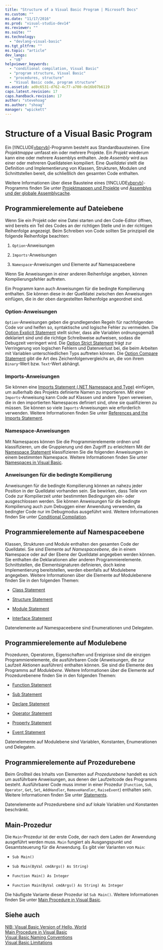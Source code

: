 ```yaml
---
title: "Structure of a Visual Basic Program | Microsoft Docs"
ms.custom: ""
ms.date: "11/17/2016"
ms.prod: "visual-studio-dev14"
ms.reviewer: ""
ms.suite: ""
ms.technology: 
  - "devlang-visual-basic"
ms.tgt_pltfrm: ""
ms.topic: "article"
dev_langs: 
  - "VB"
helpviewer_keywords: 
  - "conditional compilation, Visual Basic"
  - "program structure, Visual Basic"
  - "procedures, structure"
  - "Visual Basic code, program structure"
ms.assetid: ad0c6531-d762-4c77-a700-de16b07b6119
caps.latest.revision: 17
caps.handback.revision: 17
author: "stevehoag"
ms.author: "shoag"
manager: "wpickett"
---
```

# Structure of a Visual Basic Program
Ein [!INCLUDE[vbprvb](../../../csharp/programming-guide/concepts/linq/includes/vbprvb_md.md)]\-Programm besteht aus Standardbausteinen.  Eine *Projektmappe* umfasst ein oder mehrere Projekte.  Ein *Projekt* wiederum kann eine oder mehrere Assemblys enthalten.  Jede *Assembly* wird aus einer oder mehreren Quelldateien kompiliert.  Eine *Quelldatei* stellt die Definition und Implementierung von Klassen, Strukturen, Modulen und Schnittstellen bereit, die schließlich den gesamten Code enthalten.  
  
 Weitere Informationen über diese Bausteine eines [!INCLUDE[vbprvb](../../../csharp/programming-guide/concepts/linq/includes/vbprvb_md.md)]\-Programms finden Sie unter [Projektmappen und Projekte](/visual-studio/ide/solutions-and-projects-in-visual-studio) und [Assemblys und der globale Assemblycache](../Topic/Assemblies%20and%20the%20Global%20Assembly%20Cache%20\(C%23%20and%20Visual%20Basic\).md).  
  
## Programmierelemente auf Dateiebene  
 Wenn Sie ein Projekt oder eine Datei starten und den Code\-Editor öffnen, wird bereits ein Teil des Codes an der richtigen Stelle und in der richtigen Reihenfolge angezeigt.  Beim Schreiben von Code sollten Sie prinzipiell die folgende Reihenfolge beachten:  
  
1.  `Option`\-Anweisungen  
  
2.  `Imports`\-Anweisungen  
  
3.  `Namespace`\-Anweisungen und Elemente auf Namespaceebene  
  
 Wenn Sie Anweisungen in einer anderen Reihenfolge angeben, können Kompilierungsfehler auftreten.  
  
 Ein Programm kann auch Anweisungen für die bedingte Kompilierung enthalten.  Sie können diese in der Quelldatei zwischen den Anweisungen einfügen, die in der oben dargestellten Reihenfolge angeordnet sind.  
  
### Option\-Anweisungen  
 `Option`\-Anweisungen geben die grundlegenden Regeln für nachfolgenden Code vor und helfen so, syntaktische und logische Fehler zu vermeiden.  Die [Option Explicit Statement](../../../visual-basic/language-reference/statements/option-explicit-statement.md) stellt sicher, dass alle Variablen ordnungsgemäß deklariert sind und die richtige Schreibweise aufweisen, sodass die Debugzeit verringert wird.  Die [Option Strict Statement](../../../visual-basic/language-reference/statements/option-strict-statement.md) trägt zur Verringerung von logischen Fehlern und Datenverlust bei, die beim Arbeiten mit Variablen unterschiedlichen Typs auftreten können.  Die [Option Compare Statement](../../../visual-basic/language-reference/statements/option-compare-statement.md) gibt die Art des Zeichenfolgenvergleichs an, die von ihrem `Binary`\-Wert bzw. `Text`\-Wert abhängt.  
  
### Imports\-Anweisungen  
 Sie können eine [Imports Statement \(.NET Namespace and Type\)](../../../visual-basic/language-reference/statements/imports-statement-net-namespace-and-type.md) einfügen, um außerhalb des Projekts definierte Namen zu importieren.  Mit einer `Imports`\-Anweisung kann Code auf Klassen und andere Typen verweisen, die in den importierten Namespaces definiert sind, ohne sie qualifizieren zu müssen.  Sie können so viele `Imports`\-Anweisungen wie erforderlich verwenden.  Weitere Informationen finden Sie unter [References and the Imports Statement](../../../visual-basic/programming-guide/program-structure/references-and-the-imports-statement.md).  
  
### Namespace\-Anweisungen  
 Mit Namespaces können Sie die Programmierelemente ordnen und klassifizieren, um die Gruppierung und den Zugriff zu erleichtern  Mit der [Namespace Statement](../../../visual-basic/language-reference/statements/namespace-statement.md) klassifizieren Sie die folgenden Anweisungen in einem bestimmten Namespace.  Weitere Informationen finden Sie unter [Namespaces in Visual Basic](../../../visual-basic/programming-guide/program-structure/namespaces.md).  
  
### Anweisungen für die bedingte Kompilierung  
 Anweisungen für die bedingte Kompilierung können an nahezu jeder Position in der Quelldatei vorhanden sein.  Sie bewirken, dass Teile von Code zur Kompilierzeit unter bestimmten Bedingungen ein\- oder ausgeschlossen werden.  Sie können Anweisungen für die bedingte Kompilierung auch zum Debuggen einer Anwendung verwenden, da bedingter Code nur im Debugmodus ausgeführt wird.  Weitere Informationen finden Sie unter [Conditional Compilation](../../../visual-basic/programming-guide/program-structure/conditional-compilation.md).  
  
## Programmierelemente auf Namespaceebene  
 Klassen, Strukturen und Module enthalten den gesamten Code der Quelldatei.  Sie sind Elemente auf *Namespaceebene*, die in einem Namespace oder auf der Ebene der Quelldatei angegeben werden können.  Sie enthalten die Deklarationen aller anderen Programmierelemente.  Schnittstellen, die Elementsignaturen definieren, doch keine Implementierung bereitstellen, werden ebenfalls auf Modulebene angegeben.  Weitere Informationen über die Elemente auf Modulebenene finden Sie in den folgenden Themen:  
  
-   [Class Statement](../../../visual-basic/language-reference/statements/class-statement.md)  
  
-   [Structure Statement](../../../visual-basic/language-reference/statements/structure-statement.md)  
  
-   [Module Statement](../../../visual-basic/language-reference/statements/module-statement.md)  
  
-   [Interface Statement](../../../visual-basic/language-reference/statements/interface-statement.md)  
  
 Datenelemente auf Namespaceebene sind Enumerationen und Delegaten.  
  
## Programmierelemente auf Modulebene  
 Prozeduren, Operatoren, Eigenschaften und Ereignisse sind die einzigen Programmierelemente, die ausführbaren Code \(Anweisungen, die zur Laufzeit Aktionen ausführen\) enthalten können.  Sie sind die Elemente des Programms auf *Modulebene*.  Weitere Informationen über die Elemente auf Prozedurebenene finden Sie in den folgenden Themen:  
  
-   [Function Statement](../../../visual-basic/language-reference/statements/function-statement.md)  
  
-   [Sub Statement](../../../visual-basic/language-reference/statements/sub-statement.md)  
  
-   [Declare Statement](../../../visual-basic/language-reference/statements/declare-statement.md)  
  
-   [Operator Statement](../../../visual-basic/language-reference/statements/operator-statement.md)  
  
-   [Property Statement](../../../visual-basic/language-reference/statements/property-statement.md)  
  
-   [Event Statement](../../../visual-basic/language-reference/statements/event-statement.md)  
  
 Datenelemente auf Modulebene sind Variablen, Konstanten, Enumerationen und Delegaten.  
  
## Programmierelemente auf Prozedurebene  
 Beim Großteil des Inhalts von Elementen auf *Prozedurebene* handelt es sich um ausführbare Anweisungen, aus denen der Laufzeitcode des Programms besteht.  Ausführbarer Code muss immer in einer Prozedur \(`Function`, `Sub`, `Operator`, `Get`, `Set`, `AddHandler`, `RemoveHandler`, `RaiseEvent`\) enthalten sein.  Weitere Informationen finden Sie unter [Statements](../../../visual-basic/programming-guide/language-features/statements.md).  
  
 Datenelemente auf Prozedurebene sind auf lokale Variablen und Konstanten beschränkt.  
  
## Main\-Prozedur  
 Die `Main`\-Prozedur ist der erste Code, der nach dem Laden der Anwendung ausgeführt werden muss.  `Main` fungiert als Ausgangspunkt und Gesamtsteuerung für die Anwendung.  Es gibt vier Varianten von `Main`:  
  
-   `Sub Main()`  
  
-   `Sub Main(ByVal cmdArgs() As String)`  
  
-   `Function Main() As Integer`  
  
-   `Function Main(ByVal cmdArgs() As String) As Integer`  
  
 Die häufigste Variante dieser Prozedur ist `Sub Main()`.  Weitere Informationen finden Sie unter [Main Procedure in Visual Basic](../../../visual-basic/programming-guide/program-structure/main-procedure.md).  
  
## Siehe auch  
 [NIB: Visual Basic Version of Hello, World](http://msdn.microsoft.com/de-de/9d030b60-e148-4366-a462-69532f02294c)   
 [Main Procedure in Visual Basic](../../../visual-basic/programming-guide/program-structure/main-procedure.md)   
 [Visual Basic Naming Conventions](../../../visual-basic/programming-guide/program-structure/naming-conventions.md)   
 [Visual Basic Limitations](../../../visual-basic/programming-guide/program-structure/limitations.md)